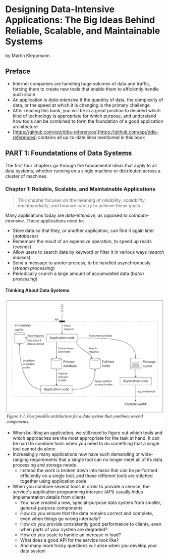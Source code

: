 # Designing Data-Intensive Applications: The Big Ideas Behind Reliable, Scalable, and Maintainable Systems

by Martin Kleppmann

## Preface

* Internet companies are handling huge volumes of data and traffic, forcing them to create new tools that enable them to efficiently handle such scale
* An application is *data-intensive* if the quantity of data, the complexity of data, or the speed at which it is changing is the primary challenge
* After reading this book, you will be in a great position to decided which kind of technology is appropriate for which purpose, and understand how tools can be combined to form the foundation of a good application architecture
* [https://github.com/ept/ddia-references](https://github.com/ept/ddia-references) contains all up-to-date links mentioned in this book

## PART 1: Foundatations of Data Systems

The first four chapters go through the fundamental ideas that apply to all data systems, whether running on a single machine or distributed across a cluster of machines.

### Chapter 1: Reliable, Scalable, and Maintainable Applications

> This chapter focuses on the meaning of *reliability*, *scalability*, *maintainability*, and how we can try to achieve these goals.

Many applications today are *data-intensive*, as opposed to *compute-intensive*. These applications need to:

* Store data so that they, or another application, can find it again later (*databases*)
* Remember the result of an expensive operation, to speed up reads (*caches*)
* Allow users to search data by keyword or filter it in various ways (*search indexes*)
* Send a message to anoter process, to be handled asynchronously (*stream processing*)
* Periodically crunch a large amount of accumulated data (*batch processing*)

#### Thinking About Data Systems

![Figure 1-1. One possible architecture for a data system that combines several components](images/ddia_figure_1-1.png)

* When building an application, we still need to figure out which tools and which approaches are the most appropriate for the task at hand. It can be hard to combine tools when you need to do something that a single tool cannot do alone.
* Increasingly many applications now have such demanding or wide-ranging requirements that a single tool can no longer meet all of its data processing and storage needs
  * Instead the work is broken down into tasks that can be performed efficiently on a single tool, and those different tools are stitched together using application code
* When you combine several tools in order to provide a service, the service's application programming interace (API) usually hides implementation details from clients
  * You have created a new, special-purpose data system from smaller, general-purpose components
  * How do you ensure that the data remains correct and complete, even when things go wrong internally?
  * How do you provide consistently good performance to clients, even when parts of your system are degraded?
  * How do you scale to handle an increase in load?
  * What does a good API for the service look like?
  * And many more tricky questions will arise when you develop your data system
